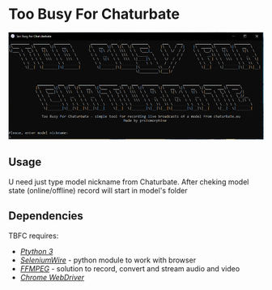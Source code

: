 # Too Busy For Chaturbate
![](main.png) 

## Usage

U need just type model nickname from Chaturbate.
After cheking model state (online/offline) record will start in model's folder

## Dependencies
TBFC requires:
- [*Ptython 3*](https://www.python.org/)
- [*SeleniumWire*](https://github.com/wkeeling/selenium-wire) - python module to work with browser
- [*FFMPEG*](https://ffmpeg.org/) - solution to record, convert and stream audio and video 
- [*Chrome WebDriver*](https://chromedriver.chromium.org/home)
